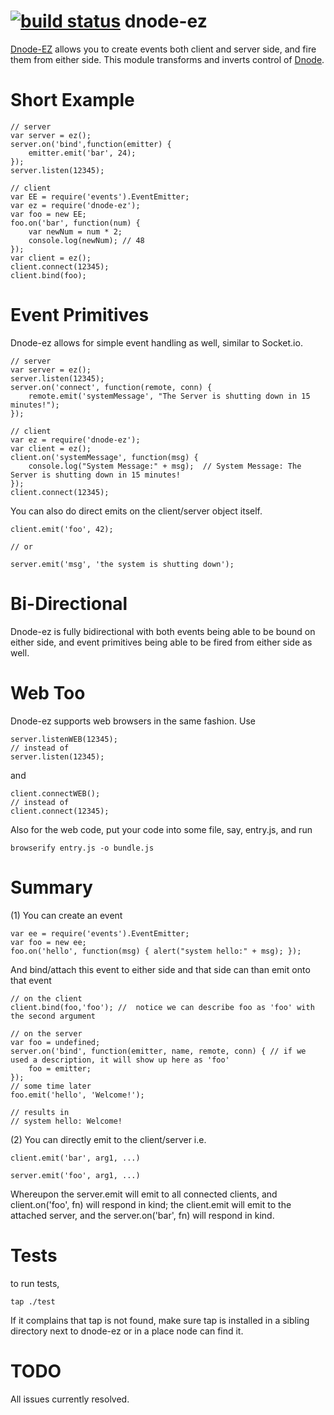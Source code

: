 [![build status](https://secure.travis-ci.org/rook2pawn/node-dnode-ez.png)](http://travis-ci.org/rook2pawn/node-dnode-ez)
dnode-ez
========

[Dnode-EZ](https://github.com/rook2pawn/node-dnode-ez) allows you to create events both client and server side, and fire them from either side.
This module transforms and inverts control of [Dnode](https://github.com/substack/dnode).

Short Example
=============
    
    // server
    var server = ez();
    server.on('bind',function(emitter) {
        emitter.emit('bar', 24);
    }); 
    server.listen(12345);

    // client
    var EE = require('events').EventEmitter;
    var ez = require('dnode-ez');
    var foo = new EE; 
    foo.on('bar', function(num) {
        var newNum = num * 2; 
        console.log(newNum); // 48
    }); 
    var client = ez();
    client.connect(12345);
    client.bind(foo);


Event Primitives
================

Dnode-ez allows for simple event handling as well, similar to Socket.io.
 
    // server
    var server = ez();
    server.listen(12345);
    server.on('connect', function(remote, conn) {
        remote.emit('systemMessage', "The Server is shutting down in 15 minutes!");
    });

    // client
    var ez = require('dnode-ez');
    var client = ez();
    client.on('systemMessage', function(msg) {
        console.log("System Message:" + msg);  // System Message: The Server is shutting down in 15 minutes!
    });
    client.connect(12345);

You can also do direct emits on the client/server object itself.

    client.emit('foo', 42);
    
    // or

    server.emit('msg', 'the system is shutting down');


Bi-Directional
==============

Dnode-ez is fully bidirectional with both events being able to be bound on either side, and event primitives being able to be 
fired from either side as well. 

Web Too
=======

Dnode-ez supports web browsers in the same fashion.
Use 

    server.listenWEB(12345);
    // instead of
    server.listen(12345);

and 

    client.connectWEB();
    // instead of 
    client.connect(12345);

Also for the web code, put your code into some file, say, entry.js, and run

    browserify entry.js -o bundle.js

Summary
=======

(1) You can create an event

    var ee = require('events').EventEmitter;
    var foo = new ee;
    foo.on('hello', function(msg) { alert("system hello:" + msg); });
   
And bind/attach this event to either side and that side can than emit onto that event
    
    // on the client 
    client.bind(foo,'foo'); //  notice we can describe foo as 'foo' with the second argument

    // on the server
    var foo = undefined;
    server.on('bind', function(emitter, name, remote, conn) { // if we used a description, it will show up here as 'foo'
        foo = emitter;
    }); 
    // some time later
    foo.emit('hello', 'Welcome!');

    // results in
    // system hello: Welcome!

(2) You can directly emit to the client/server i.e.

    client.emit('bar', arg1, ...)
    
    server.emit('foo', arg1, ...)

Whereupon the server.emit will emit to all connected clients, and client.on('foo', fn) will respond in kind;
the client.emit will emit to the attached server, and the server.on('bar', fn) will respond in kind.


Tests
=====
 
to run tests, 

    tap ./test

If it complains that tap is not found, make sure tap is installed in a sibling directory next to dnode-ez or in a place node can find it.


TODO
====

All issues currently resolved.
